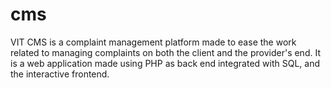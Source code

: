 # cms
VIT CMS is a complaint management platform made to ease the work related to managing complaints on both the client and the provider's end. It is a web application made using PHP as back end integrated with SQL, and the interactive frontend.
